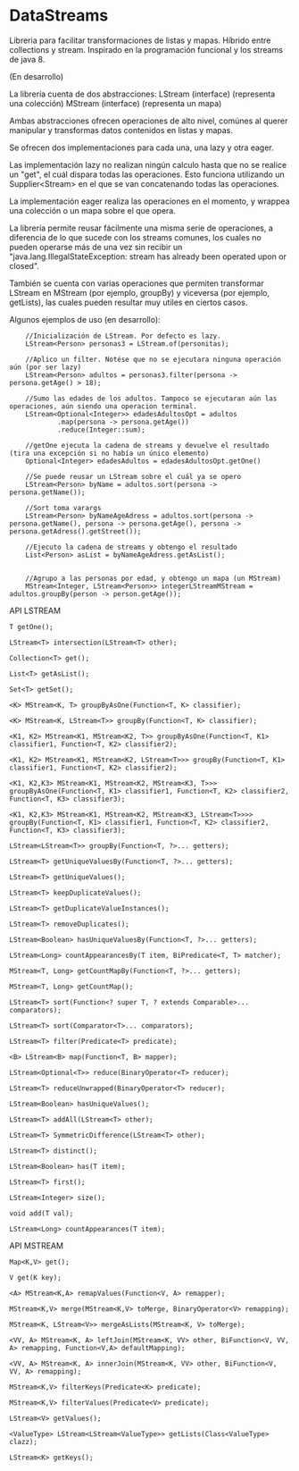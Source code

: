 # DataStreams
Libreria para facilitar transformaciones de listas y mapas. 
Híbrido entre collections y stream. Inspirado en la programación funcional y los streams de java 8.


(En desarrollo)

La librería cuenta de dos abstracciones:
LStream (interface) (representa una colección)
MStream (interface) (representa un mapa)

Ambas abstracciones ofrecen operaciones de alto nivel, comúnes al querer manipular y transformas datos contenidos en listas y mapas.

Se ofrecen dos implementaciones para cada una, una lazy y otra eager.

Las implementación lazy no realizan ningún calculo hasta que no se realice un "get", el cuál dispara todas las operaciones. Esto funciona utilizando un Supplier<Stream<T>> en el que se van concatenando todas las operaciones. 

La implementación eager realiza las operaciones en el momento, y wrappea una colección o un mapa sobre el que opera.

La librería permite reusar fácilmente una misma serie de operaciones, a diferencia de lo que sucede con los streams comunes, los cuales no pueden operarse más de una vez sin recibir un "java.lang.IllegalStateException: stream has already been operated upon or closed". 

También se cuenta con varias operaciones que permiten transformar LStream en MStream (por ejemplo, groupBy) y viceversa (por ejemplo, getLists), las cuales pueden resultar muy utiles en ciertos casos.


Algunos ejemplos de uso (en desarrollo):
	
		//Inicialización de LStream. Por defecto es lazy.
		LStream<Person> personas3 = LStream.of(personitas);

		//Aplico un filter. Notése que no se ejecutara ninguna operación aún (por ser lazy)
		LStream<Person> adultos = personas3.filter(persona -> persona.getAge() > 18);

		//Sumo las edades de los adultos. Tampoco se ejecutaran aún las operaciones, aún siendo una operacion terminal.
		LStream<Optional<Integer>> edadesAdultosOpt = adultos
				.map(persona -> persona.getAge())
				.reduce(Integer::sum);

		//getOne ejecuta la cadena de streams y devuelve el resultado (tira una excepción si no había un único elemento)
		Optional<Integer> edadesAdultos = edadesAdultosOpt.getOne()

		//Se puede reusar un LStream sobre el cuál ya se opero
		LStream<Person> byName = adultos.sort(persona -> persona.getName());

		//Sort toma varargs
		LStream<Person> byNameAgeAdress = adultos.sort(persona -> persona.getName(), persona -> persona.getAge(), persona -> persona.getAdress().getStreet());

		//Ejecuto la cadena de streams y obtengo el resultado
		List<Person> asList = byNameAgeAdress.getAsList();
		
		
		//Agrupo a las personas por edad, y obtengo un mapa (un MStream)
		MStream<Integer, LStream<Person>> integerLStreamMStream = adultos.groupBy(person -> person.getAge());
		
		

	

	
  
 
API LSTREAM

	T getOne();

	LStream<T> intersection(LStream<T> other);

	Collection<T> get();

	List<T> getAsList();

	Set<T> getSet();

	<K> MStream<K, T> groupByAsOne(Function<T, K> classifier);

	<K> MStream<K, LStream<T>> groupBy(Function<T, K> classifier);

	<K1, K2> MStream<K1, MStream<K2, T>> groupByAsOne(Function<T, K1> classifier1, Function<T, K2> classifier2);

	<K1, K2> MStream<K1, MStream<K2, LStream<T>>> groupBy(Function<T, K1> classifier1, Function<T, K2> classifier2);

	<K1, K2,K3> MStream<K1, MStream<K2, MStream<K3, T>>> groupByAsOne(Function<T, K1> classifier1, Function<T, K2> classifier2, Function<T, K3> classifier3);

	<K1, K2,K3> MStream<K1, MStream<K2, MStream<K3, LStream<T>>>> groupBy(Function<T, K1> classifier1, Function<T, K2> classifier2, Function<T, K3> classifier3);

	LStream<LStream<T>> groupBy(Function<T, ?>... getters);

	LStream<T> getUniqueValuesBy(Function<T, ?>... getters);

	LStream<T> getUniqueValues();

	LStream<T> keepDuplicateValues();

	LStream<T> getDuplicateValueInstances();

	LStream<T> removeDuplicates();

	LStream<Boolean> hasUniqueValuesBy(Function<T, ?>... getters);

	LStream<Long> countAppearancesBy(T item, BiPredicate<T, T> matcher);

	MStream<T, Long> getCountMapBy(Function<T, ?>... getters);

	MStream<T, Long> getCountMap();

	LStream<T> sort(Function<? super T, ? extends Comparable>... comparators);

	LStream<T> sort(Comparator<T>... comparators);

	LStream<T> filter(Predicate<T> predicate);

	<B> LStream<B> map(Function<T, B> mapper);

	LStream<Optional<T>> reduce(BinaryOperator<T> reducer);

	LStream<T> reduceUnwrapped(BinaryOperator<T> reducer);

	LStream<Boolean> hasUniqueValues();

	LStream<T> addAll(LStream<T> other);

	LStream<T> SymmetricDifference(LStream<T> other);

	LStream<T> distinct();

	LStream<Boolean> has(T item);

	LStream<T> first();

	LStream<Integer> size();

	void add(T val);

	LStream<Long> countAppearances(T item);
  

 
API MSTREAM

	Map<K,V> get();

	V get(K key);

	<A> MStream<K,A> remapValues(Function<V, A> remapper);

	MStream<K,V> merge(MStream<K,V> toMerge, BinaryOperator<V> remapping);

	MStream<K, LStream<V>> mergeAsLists(MStream<K, V> toMerge);

	<VV, A> MStream<K, A> leftJoin(MStream<K, VV> other, BiFunction<V, VV, A> remapping, Function<V,A> defaultMapping);

	<VV, A> MStream<K, A> innerJoin(MStream<K, VV> other, BiFunction<V, VV, A> remapping);

	MStream<K,V> filterKeys(Predicate<K> predicate);

	MStream<K,V> filterValues(Predicate<V> predicate);

	LStream<V> getValues();

	<ValueType> LStream<LStream<ValueType>> getLists(Class<ValueType> clazz);

	LStream<K> getKeys();





